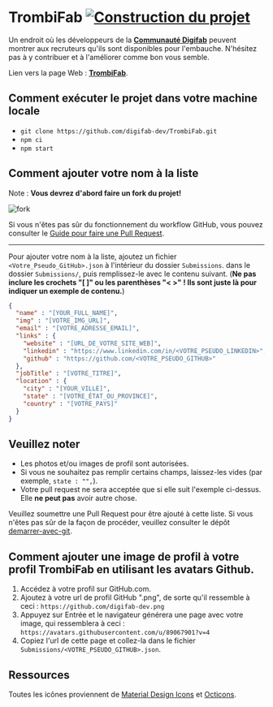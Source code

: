 # TrombiFab [![Construction du projet](https://github.com/digifab-dev/TrombiFab/actions/workflows/build.yml/badge.svg?branch=master)](https://github.com/digifab-dev/TrombiFab/actions/workflows/build.yml)

Un endroit où les développeurs de la [**Communauté Digifab**](https://digifab.fr/) peuvent montrer aux recruteurs qu'ils sont disponibles pour l'embauche. N'hésitez pas à y contribuer et à l'améliorer comme bon vous semble.

Lien vers la page Web : [**TrombiFab**](https://digifab-dev.github.io/TrombiFab/).

## Comment exécuter le projet dans votre machine locale

- `git clone https://github.com/digifab-dev/TrombiFab.git`
- `npm ci`
- `npm start`

## Comment ajouter votre nom à la liste

Note : **Vous devrez d'abord faire un fork du projet!**

![fork](https://help.github.com/assets/images/help/repository/fork_button.jpg)

Si vous n'êtes pas sûr du fonctionnement du workflow GitHub, vous pouvez consulter le [Guide pour faire une Pull Request](https://makeapullrequest.com/).

---

Pour ajouter votre nom à la liste, ajoutez un fichier `<Votre_Pseudo_GitHub>.json` à l'intérieur du dossier `Submissions`.
dans le dossier `Submissions/`, puis remplissez-le avec le contenu suivant.
(**Ne pas inclure les crochets "[ ]" ou les parenthèses "< >" !
Ils sont juste là pour indiquer un exemple de contenu.**)

```json
{
  "name" : "[YOUR_FULL_NAME]",
  "img" : "[VOTRE_IMG_URL]",
  "email" : "[VOTRE_ADRESSE_EMAIL]",
  "links" : {
    "website" : "[URL_DE_VOTRE_SITE_WEB]",
    "linkedin" : "https://www.linkedin.com/in/<VOTRE_PSEUDO_LINKEDIN>",
    "github" : "https://github.com/<VOTRE_PSEUDO_GITHUB>"
  },
  "jobTitle" : "[VOTRE_TITRE]",
  "location" : {
    "city" : "[YOUR_VILLE]",
    "state" : "[VOTRE_ÉTAT_OU_PROVINCE]",
    "country" : "[VOTRE_PAYS]"
  }
}
```

## Veuillez noter

- Les photos et/ou images de profil sont autorisées.
- Si vous ne souhaitez pas remplir certains champs, laissez-les vides (par exemple, `state : "",`).
- Votre pull request ne sera acceptée que si elle suit l'exemple ci-dessus. Elle **ne peut pas** avoir autre chose.

Veuillez soumettre une Pull Request pour être ajouté à cette liste. Si vous n'êtes pas sûr de la façon de procéder, veuillez consulter le dépôt [demarrer-avec-git](https://github.com/digifab-dev/demarrer-avec-git).

## Comment ajouter une image de profil à votre profil TrombiFab en utilisant les avatars Github.

1. Accédez à votre profil sur GitHub.com.
2. Ajoutez à votre url de profil GitHub ".png", de sorte qu'il ressemble à ceci : `https://github.com/digifab-dev.png`
3. Appuyez sur Entrée et le navigateur générera une page avec votre image, qui ressemblera à ceci : `https://avatars.githubusercontent.com/u/89067901?v=4`
4. Copiez l'url de cette page et collez-la dans le fichier `Submissions/<VOTRE_PSEUDO_GITHUB>.json`.

## Ressources

Toutes les icônes proviennent de [Material Design Icons](https://materialdesignicons.com) et [Octicons](https://octicons.github.com/).
